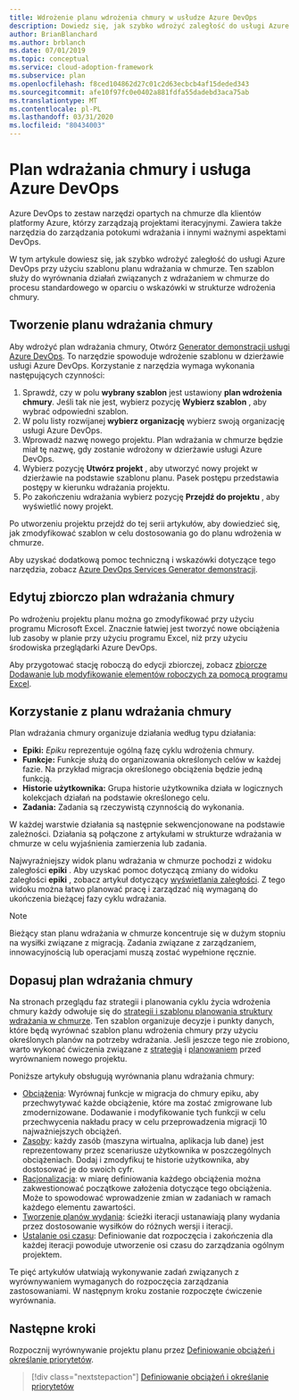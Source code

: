 ```yaml
---
title: Wdrożenie planu wdrożenia chmury w usłudze Azure DevOps
description: Dowiedz się, jak szybko wdrożyć zaległość do usługi Azure DevOps za pomocą szablonu planu wdrażania w chmurze, który umożliwia dostosowanie działań związanych z wdrażaniem w chmurze do procesu standardowego.
author: BrianBlanchard
ms.author: brblanch
ms.date: 07/01/2019
ms.topic: conceptual
ms.service: cloud-adoption-framework
ms.subservice: plan
ms.openlocfilehash: f8ced104862d27c01c2d63ecbcb4af15deded343
ms.sourcegitcommit: afe10f97fc0e0402a881fdfa55dadebd3aca75ab
ms.translationtype: MT
ms.contentlocale: pl-PL
ms.lasthandoff: 03/31/2020
ms.locfileid: "80434003"
---
```

# <a name="cloud-adoption-plan-and-azure-devops"></a>Plan wdrażania chmury i usługa Azure DevOps

Azure DevOps to zestaw narzędzi opartych na chmurze dla klientów platformy Azure, którzy zarządzają projektami iteracyjnymi. Zawiera także narzędzia do zarządzania potokumi wdrażania i innymi ważnymi aspektami DevOps.

W tym artykule dowiesz się, jak szybko wdrożyć zaległość do usługi Azure DevOps przy użyciu szablonu planu wdrażania w chmurze. Ten szablon służy do wyrównania działań związanych z wdrażaniem w chmurze do procesu standardowego w oparciu o wskazówki w strukturze wdrożenia chmury.

## <a name="create-your-cloud-adoption-plan"></a>Tworzenie planu wdrażania chmury

Aby wdrożyć plan wdrażania chmury, Otwórz [Generator demonstracji usługi Azure DevOps](https://aka.ms/adopt/plan/generator). To narzędzie spowoduje wdrożenie szablonu w dzierżawie usługi Azure DevOps. Korzystanie z narzędzia wymaga wykonania następujących czynności:

1. Sprawdź, czy w polu **wybrany szablon** jest ustawiony **plan wdrożenia chmury**. Jeśli tak nie jest, wybierz pozycję **Wybierz szablon** , aby wybrać odpowiedni szablon.
2. W polu listy rozwijanej **wybierz organizację** wybierz swoją organizację usługi Azure DevOps.
3. Wprowadź nazwę nowego projektu. Plan wdrażania w chmurze będzie miał tę nazwę, gdy zostanie wdrożony w dzierżawie usługi Azure DevOps.
4. Wybierz pozycję **Utwórz projekt** , aby utworzyć nowy projekt w dzierżawie na podstawie szablonu planu. Pasek postępu przedstawia postępy w kierunku wdrażania projektu.
5. Po zakończeniu wdrażania wybierz pozycję **Przejdź do projektu** , aby wyświetlić nowy projekt.

Po utworzeniu projektu przejdź do tej serii artykułów, aby dowiedzieć się, jak zmodyfikować szablon w celu dostosowania go do planu wdrożenia w chmurze.

Aby uzyskać dodatkową pomoc techniczną i wskazówki dotyczące tego narzędzia, zobacz [Azure DevOps Services Generator demonstracji](https://docs.microsoft.com/azure/devops/demo-gen/?toc=/azure/devops/demo-gen/toc.json&bc=/azure/devops/demo-gen/breadcrumb/toc.json&view=azure-devops).

## <a name="bulk-edit-the-cloud-adoption-plan"></a>Edytuj zbiorczo plan wdrażania chmury

Po wdrożeniu projektu planu można go zmodyfikować przy użyciu programu Microsoft Excel. Znacznie łatwiej jest tworzyć nowe obciążenia lub zasoby w planie przy użyciu programu Excel, niż przy użyciu środowiska przeglądarki Azure DevOps.

Aby przygotować stację roboczą do edycji zbiorczej, zobacz [zbiorcze Dodawanie lub modyfikowanie elementów roboczych za pomocą programu Excel](https://docs.microsoft.com/azure/devops/boards/backlogs/office/bulk-add-modify-work-items-excel?view=azure-devops).

## <a name="use-the-cloud-adoption-plan"></a>Korzystanie z planu wdrażania chmury

Plan wdrażania chmury organizuje działania według typu działania:

- **Epiki:** *Epiku* reprezentuje ogólną fazę cyklu wdrożenia chmury.
- **Funkcje:** Funkcje służą do organizowania określonych celów w każdej fazie. Na przykład migracja określonego obciążenia będzie jedną funkcją.
- **Historie użytkownika:** Grupa historie użytkownika działa w logicznych kolekcjach działań na podstawie określonego celu.
- **Zadania:** Zadania są rzeczywistą czynnością do wykonania.

W każdej warstwie działania są następnie sekwencjonowane na podstawie zależności. Działania są połączone z artykułami w strukturze wdrażania w chmurze w celu wyjaśnienia zamierzenia lub zadania.

Najwyraźniejszy widok planu wdrażania w chmurze pochodzi z widoku zaległości **epiki** . Aby uzyskać pomoc dotyczącą zmiany do widoku zaległości **epiki** , zobacz artykuł dotyczący [wyświetlania zaległości](https://docs.microsoft.com/azure/devops/boards/backlogs/define-features-epics?view=azure-devops#view-a-backlog-or-portfolio-backlog). Z tego widoku można łatwo planować pracę i zarządzać nią wymaganą do ukończenia bieżącej fazy cyklu wdrażania.

> [!NOTE]
> Bieżący stan planu wdrażania w chmurze koncentruje się w dużym stopniu na wysiłki związane z migracją. Zadania związane z zarządzaniem, innowacyjnością lub operacjami muszą zostać wypełnione ręcznie.

## <a name="align-the-cloud-adoption-plan"></a>Dopasuj plan wdrażania chmury

Na stronach przeglądu faz strategii i planowania cyklu życia wdrożenia chmury każdy odwołuje się do [strategii i szablonu planowania struktury wdrażania w chmurze](https://archcenter.blob.core.windows.net/cdn/fusion/readiness/Microsoft-Cloud-Adoption-Framework-Strategy-and-Plan-Template.docx). Ten szablon organizuje decyzje i punkty danych, które będą wyrównać szablon planu wdrożenia chmury przy użyciu określonych planów na potrzeby wdrażania. Jeśli jeszcze tego nie zrobiono, warto wykonać ćwiczenia związane z [strategią](../strategy/index.md) i [planowaniem](../plan/index.md) przed wyrównaniem nowego projektu.

Poniższe artykuły obsługują wyrównania planu wdrażania chmury:

- [Obciążenia](./workloads.md): Wyrównaj funkcje w migracja do chmury epiku, aby przechwytywać każde obciążenie, które ma zostać zmigrowane lub zmodernizowane. Dodawanie i modyfikowanie tych funkcji w celu przechwycenia nakładu pracy w celu przeprowadzenia migracji 10 najważniejszych obciążeń.
- [Zasoby](./assets.md): każdy zasób (maszyna wirtualna, aplikacja lub dane) jest reprezentowany przez scenariusze użytkownika w poszczególnych obciążeniach. Dodaj i zmodyfikuj te historie użytkownika, aby dostosować je do swoich cyfr.
- [Racjonalizacja](./review-rationalization.md): w miarę definiowania każdego obciążenia można zakwestionować początkowe założenia dotyczące tego obciążenia. Może to spowodować wprowadzenie zmian w zadaniach w ramach każdego elementu zawartości.
- [Tworzenie planów wydania](./iteration-paths.md): ścieżki iteracji ustanawiają plany wydania przez dostosowanie wysiłków do różnych wersji i iteracji.
- [Ustalanie osi czasu](./timelines.md): Definiowanie dat rozpoczęcia i zakończenia dla każdej iteracji powoduje utworzenie osi czasu do zarządzania ogólnym projektem.

Te pięć artykułów ułatwiają wykonywanie zadań związanych z wyrównywaniem wymaganych do rozpoczęcia zarządzania zastosowaniami. W następnym kroku zostanie rozpoczęte ćwiczenie wyrównania.

## <a name="next-steps"></a>Następne kroki

Rozpocznij wyrównywanie projektu planu przez [Definiowanie obciążeń i określanie priorytetów](./workloads.md).

> [!div class="nextstepaction"]
> [Definiowanie obciążeń i określanie priorytetów](./workloads.md)

